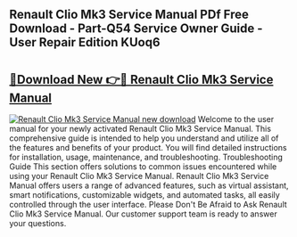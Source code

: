 ## Renault Clio Mk3 Service Manual PDf Free Download - Part-Q54 Service Owner Guide - User Repair Edition KUoq6

# <h2><a href="http://bc5026.oget.top/?id=Renault+Clio+Mk3+Service+Manual">🔗Download New 👉🔴 Renault Clio Mk3 Service Manual</a></h2>

[![Renault Clio Mk3 Service Manual new download](https://i.imgur.com/5g1atiW.png)](http://bc5026.oget.top/?id=Renault+Clio+Mk3+Service+Manual)
Welcome to the user manual for your newly activated Renault Clio Mk3 Service Manual. This comprehensive guide is intended to help you understand and utilize all of the features and benefits of your product. You will find detailed instructions for installation, usage, maintenance, and troubleshooting. Troubleshooting Guide This section offers solutions to common issues encountered while using your Renault Clio Mk3 Service Manual. Renault Clio Mk3 Service Manual offers users a range of advanced features, such as virtual assistant, smart notifications, customizable widgets, and automated tasks, all easily controlled through the user interface. Please Don't Be Afraid to Ask Renault Clio Mk3 Service Manual. Our customer support team is ready to answer your questions.
